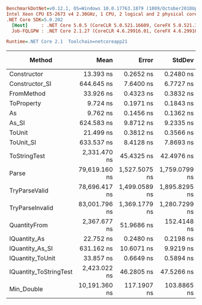 ``` ini

BenchmarkDotNet=v0.12.1, OS=Windows 10.0.17763.1879 (1809/October2018Update/Redstone5)
Intel Xeon CPU E5-2673 v4 2.30GHz, 1 CPU, 2 logical and 2 physical cores
.NET Core SDK=5.0.202
  [Host]     : .NET Core 5.0.5 (CoreCLR 5.0.521.16609, CoreFX 5.0.521.16609), X64 RyuJIT
  Job-FQLGPW : .NET Core 2.1.27 (CoreCLR 4.6.29916.01, CoreFX 4.6.29916.03), X64 RyuJIT

Runtime=.NET Core 2.1  Toolchain=netcoreapp21  

```
|                 Method |          Mean |         Error |        StdDev |        Median |  Gen 0 |  Gen 1 | Gen 2 | Allocated |
|----------------------- |--------------:|--------------:|--------------:|--------------:|-------:|-------:|------:|----------:|
|            Constructor |     13.393 ns |     0.2652 ns |     0.2480 ns |     13.322 ns |      - |      - |     - |         - |
|         Constructor_SI |    644.645 ns |     7.6400 ns |     6.7727 ns |    645.278 ns | 0.0267 |      - |     - |     192 B |
|             FromMethod |     33.926 ns |     0.4323 ns |     0.3832 ns |     33.889 ns |      - |      - |     - |         - |
|             ToProperty |      9.724 ns |     0.1971 ns |     0.1843 ns |      9.683 ns |      - |      - |     - |         - |
|                     As |      9.762 ns |     0.1456 ns |     0.1362 ns |      9.761 ns |      - |      - |     - |         - |
|                  As_SI |    624.583 ns |     9.8712 ns |     9.2335 ns |    627.913 ns | 0.0267 |      - |     - |     192 B |
|                 ToUnit |     21.499 ns |     0.3812 ns |     0.3566 ns |     21.478 ns |      - |      - |     - |         - |
|              ToUnit_SI |    633.537 ns |     8.4128 ns |     7.8693 ns |    634.107 ns | 0.0267 |      - |     - |     192 B |
|           ToStringTest |  2,331.470 ns |    45.4325 ns |    42.4976 ns |  2,343.670 ns | 0.1373 |      - |     - |     952 B |
|                  Parse | 79,619.160 ns | 1,527.5075 ns | 1,759.0799 ns | 79,443.524 ns | 6.7139 | 0.2441 |     - |   44816 B |
|          TryParseValid | 78,696.417 ns | 1,499.0589 ns | 1,895.8295 ns | 78,565.942 ns | 6.7139 | 0.2441 |     - |   44792 B |
|        TryParseInvalid | 83,001.796 ns | 1,369.1779 ns | 1,280.7299 ns | 82,812.170 ns | 6.5918 | 0.2441 |     - |   44392 B |
|           QuantityFrom |  2,367.677 ns |    51.9686 ns |   152.4148 ns |  2,300.000 ns |      - |      - |     - |      56 B |
|           IQuantity_As |     22.752 ns |     0.2480 ns |     0.2198 ns |     22.741 ns | 0.0037 |      - |     - |      24 B |
|        IQuantity_As_SI |    631.162 ns |    10.6071 ns |     9.9219 ns |    631.796 ns | 0.0267 |      - |     - |     192 B |
|       IQuantity_ToUnit |     33.857 ns |     0.6649 ns |     0.5894 ns |     33.793 ns | 0.0087 |      - |     - |      56 B |
| IQuantity_ToStringTest |  2,423.022 ns |    46.2805 ns |    47.5266 ns |  2,428.254 ns | 0.1373 |      - |     - |     952 B |
|             Min_Double | 10,191.360 ns |   117.1907 ns |   103.8865 ns | 10,182.157 ns |      - |      - |     - |         - |
